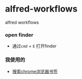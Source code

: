 # alfred-workflows
alfred workflows

### open finder
* 通过`cmd` + `E` 打开finder


### 我使用的
* [搜索chrome浏览器书签](http://mdreizin.github.io/alfred-workflows/#chrome-bookmarks)
